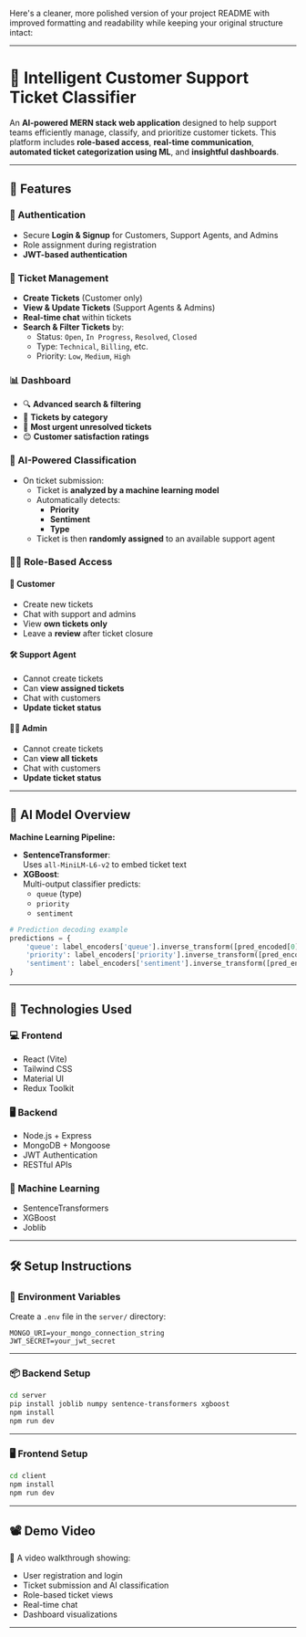 Here's a cleaner, more polished version of your project README with improved formatting and readability while keeping your original structure intact:

---

# 🧠 Intelligent Customer Support Ticket Classifier

An **AI-powered MERN stack web application** designed to help support teams efficiently manage, classify, and prioritize customer tickets. This platform includes **role-based access**, **real-time communication**, **automated ticket categorization using ML**, and **insightful dashboards**.

---

## 🚀 Features

### 🔐 Authentication
- Secure **Login & Signup** for Customers, Support Agents, and Admins  
- Role assignment during registration  
- **JWT-based authentication**

### 🧾 Ticket Management
- **Create Tickets** (Customer only)  
- **View & Update Tickets** (Support Agents & Admins)  
- **Real-time chat** within tickets  
- **Search & Filter Tickets** by:
  - Status: `Open`, `In Progress`, `Resolved`, `Closed`
  - Type: `Technical`, `Billing`, etc.
  - Priority: `Low`, `Medium`, `High`

### 📊 Dashboard
- 🔍 **Advanced search & filtering**  
- 📌 **Tickets by category**  
- 🚨 **Most urgent unresolved tickets**  
- 😊 **Customer satisfaction ratings**

### 🤖 AI-Powered Classification
- On ticket submission:
  - Ticket is **analyzed by a machine learning model**
  - Automatically detects:
    - **Priority**
    - **Sentiment**
    - **Type**
  - Ticket is then **randomly assigned** to an available support agent

### 🧑‍💻 Role-Based Access

#### 👤 Customer
- Create new tickets  
- Chat with support and admins  
- View **own tickets only**  
- Leave a **review** after ticket closure

#### 🛠️ Support Agent
- Cannot create tickets  
- Can **view assigned tickets**  
- Chat with customers  
- **Update ticket status**

#### 🧑‍⚖️ Admin
- Cannot create tickets  
- Can **view all tickets**  
- Chat with customers  
- **Update ticket status**

---

## 🤖 AI Model Overview

**Machine Learning Pipeline:**

- **SentenceTransformer**:  
  Uses `all-MiniLM-L6-v2` to embed ticket text
- **XGBoost**:  
  Multi-output classifier predicts:
  - `queue` (type)
  - `priority`
  - `sentiment`

```python
# Prediction decoding example
predictions = {
    'queue': label_encoders['queue'].inverse_transform([pred_encoded[0]])[0],
    'priority': label_encoders['priority'].inverse_transform([pred_encoded[1]])[0],
    'sentiment': label_encoders['sentiment'].inverse_transform([pred_encoded[2]])[0]
}
```

---

## 🧠 Technologies Used

### 💻 Frontend
- React (Vite)  
- Tailwind CSS  
- Material UI  
- Redux Toolkit  

### 🖥️ Backend
- Node.js + Express  
- MongoDB + Mongoose  
- JWT Authentication  
- RESTful APIs  

### 🤖 Machine Learning
- SentenceTransformers  
- XGBoost  
- Joblib  

---

## 🛠️ Setup Instructions

### 🔐 Environment Variables

Create a `.env` file in the `server/` directory:

```env
MONGO_URI=your_mongo_connection_string
JWT_SECRET=your_jwt_secret
```

---

### 📦 Backend Setup

```bash
cd server
pip install joblib numpy sentence-transformers xgboost
npm install
npm run dev
```

---

### 🖥️ Frontend Setup

```bash
cd client
npm install
npm run dev
```

---

## 📽️ Demo Video

🎥 A video walkthrough showing:
- User registration and login  
- Ticket submission and AI classification  
- Role-based ticket views  
- Real-time chat  
- Dashboard visualizations

---
